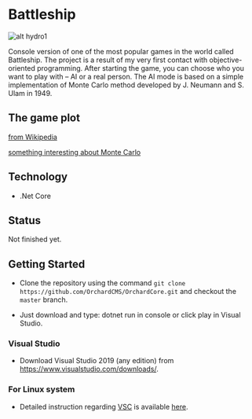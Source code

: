 # Battleship

![alt hydro1](http://www.lukaszkedziora.com/wp-content/uploads/2020/09/bs1.jpg)

Console version of one of the most popular games in the world called Battleship. The project is a result of my very first contact with objective-oriented programming. After starting the game, you can choose who you want to play with – AI or a real person. The AI mode is based on a simple implementation of Monte Carlo method developed by J. Neumann and S. Ulam in 1949.

## The game plot 
[from Wikipedia](https://en.wikipedia.org/wiki/Battleship_(game))

[something interesting about Monte Carlo](https://en.wikipedia.org/wiki/Monte_Carlo_method)

## Technology 
- .Net Core

## Status

Not finished yet.

## Getting Started

- Clone the repository using the command `git clone https://github.com/OrchardCMS/OrchardCore.git` and checkout the `master` branch.

- Just download and type: dotnet run in console or click play in Visual Studio.

### Visual Studio

- Download Visual Studio 2019 (any edition) from <https://www.visualstudio.com/downloads/>.

### For Linux system

- Detailed instruction regarding [VSC](https://code.visualstudio.com/docs/setup/linux) is available [here](https://docs.microsoft.com/en-us/dotnet/core/install/linux-ubuntu).
